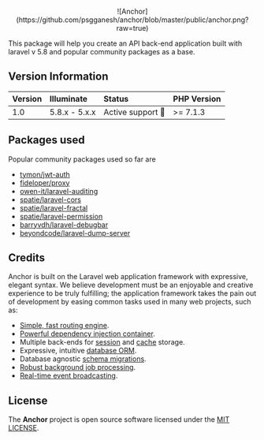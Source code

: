 <p align="center">
    ![Anchor](https://github.com/psgganesh/anchor/blob/master/public/anchor.png?raw=true)
</p>

This package will help you create an API back-end application built with laravel v 5.8 and popular community packages as a base. 

## Version Information
 Version   | Illuminate    | Status                  | PHP Version
:----------|:--------------|:------------------------|:------------
 1.0       | 5.8.x - 5.x.x | Active support :rocket: | >= 7.1.3

## Packages used
Popular community packages used so far are

- [tymon/jwt-auth](https://github.com/tymon/jwt-auth)
- [fideloper/proxy](https://github.com/fideloper/TrustedProxy)
- [owen-it/laravel-auditing](https://github.com/owen-it/laravel-auditing)
- [spatie/laravel-cors](https://github.com/spatie/laravel-cors)
- [spatie/laravel-fractal](https://github.com/spatie/laravel-fractal)
- [spatie/laravel-permission](https://github.com/spatie/laravel-permission)
- [barryvdh/laravel-debugbar](https://github.com/barryvdh/laravel-debugbar)
- [beyondcode/laravel-dump-server](https://github.com/beyondcode/laravel-dump-server)


## Credits
Anchor is built on the Laravel web application framework with expressive, elegant syntax. We believe development must be an enjoyable and creative experience to be truly fulfilling; the application framework takes the pain out of development by easing common tasks used in many web projects, such as:

- [Simple, fast routing engine](https://laravel.com/docs/routing).
- [Powerful dependency injection container](https://laravel.com/docs/container).
- Multiple back-ends for [session](https://laravel.com/docs/session) and [cache](https://laravel.com/docs/cache) storage.
- Expressive, intuitive [database ORM](https://laravel.com/docs/eloquent).
- Database agnostic [schema migrations](https://laravel.com/docs/migrations).
- [Robust background job processing](https://laravel.com/docs/queues).
- [Real-time event broadcasting](https://laravel.com/docs/broadcasting).

## License
The **Anchor** project is open source software licensed under the [MIT LICENSE](LICENSE.md).